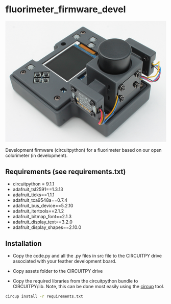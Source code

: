 # fluorimeter_firmware_devel  

![alt text](/images/flourimeter_prototype.png)

Development firmware (circuitpython) for a fluorimeter based on our open colorimeter (in development). 

## Requirements (see requirements.txt)

* circuitpython = 9.1.1
* adafruit_tsl2591==1.3.13
* adafruit_ticks==1.1.1
* adafruit_tca9548a==0.7.4
* adafruit_bus_device==5.2.10
* adafruit_itertools==2.1.2
* adafruit_bitmap_font==2.1.3
* adafruit_display_text==3.2.0
* adafruit_display_shapes==2.10.0


## Installation

* Copy the code.py and all the .py files in src file to the CIRCUITPY drive associated with
your feather development board. 

* Copy assets folder to the CIRCUITPY drive

* Copy the required libraries from the circuitpython bundle to CIRCUITPY/lib. Note, this can be done 
most easily using the [circup](https://github.com/adafruit/circup) tool. 

```bash
circup install -r requirements.txt

```

  

